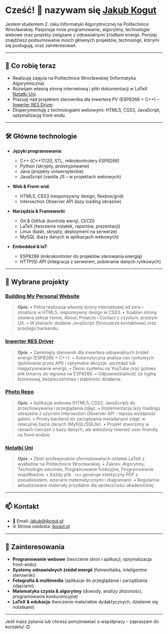 # Cześć! 👋 nazywam się [Jakub Kogut](github.com/niooch)

Jestem studentem 2. roku Informatyki Algorytmicznej na Politechnice Wrocławskiej. Pasjonuje mnie programowanie, algorytmy, technologie webowe oraz projekty związane z odnawialnymi źródłami energii. Poniżej znajdziesz podsumowanie moich głównych projektów, technologii, którymi się posługuję, oraz zainteresowań.

---

## 🔭 Co robię teraz
- Realizuję zajęcia na Politechnice Wrocławskiej (Informatyka Algorytmiczna).
- Rozwijam własną stronę internetową i pliki dokumentacji w LaTeX [Notatki Uni](https://github.com/niooch/notatkiUni).
- Pracuję nad projektem sterownika dla inwertera PV (ESP8266 + C++) – [Inwerter RES Driver](https://jkogut.pl/projects/project4.html).
- Eksperymentuję z technologiami webowymi: HTML5, CSS3, JavaScript, optymalizacją front-endu.

---

## 🛠 Główne technologie
- **Języki programowania**:
  - C++ (C++17/20, STL, mikrokontrolery ESP8266)
  - Python (skrypty, prototypowanie)
  - Java (projekty uniwersyteckie)
  - JavaScript (vanilla JS – w projektach webowych)

- **Web & Front-end**:
  - HTML5, CSS3 (responsywny design, flexbox/grid)
  - Intersection Observer API (lazy loading obrazów)

- **Narzędzia & Frameworki**:
  - Git & GitHub (kontrola wersji, CI/CD)
  - LaTeX (tworzenie notatek, raportów, prezentacji)
  - Linux (bash, skrypty, deployment na serwerze)
  - MySQL (bazy danych w aplikacjach webowych)

- **Embedded & IoT**:
  - ESP8266 (mikrokontroler do projektów sterowania energią)
  - HTTP(S) API (integracja z serwerem, pobieranie danych rynkowych)

---

## 🚀 Wybrane projekty

### [Building My Personal Website](https://github.com/niooch/?tab=repositories)
> **Opis**:
> • Pełna realizacja własnej strony internetowej od zera – struktura w HTML5, responsywny design w CSS3.
> • Szablon strony zawiera sekcje Home, About, Projects i Contact z czystym, prostym UX.
> • W planach: dodanie JavaScript (formularze kontaktowe) oraz prostego backendu.

### [Inwerter RES Driver](https://github.com/niooch/inverterDriver)
> **Opis**:
> • Zamknięty sterownik dla inwertera odnawialnych źródeł energii (ESP8266 + C++).
> • Automatyczna analiza cen rynkowych (pobieranie przez API) i optymalne decyzje: sprzedaż lub magazynowanie energii.
> • Demo systemu na YouTube oraz gotowy plik binarny do wgrania na ESP8266.
> • Odpowiedzialność za logikę biznesową, bezpieczeństwo i stabilność działania.

### [Photo Repo](https://github.com/niooch/photo-repo)
> **Opis**:
> • Aplikacja webowa (HTML5, CSS3, JavaScript) do przechowywania i przeglądania zdjęć.
> • Implementacja lazy loadingu obrazków z użyciem Intersection Observer API – lepsza wydajność galerii.
> • Prosty backend do zarządzania metadanymi zdjęć w relacyjnej bazie danych (MySQL/SQLite).
> • Projekt stworzony w ramach ćwiczeń z bazy danych, ale wdrożony również user-friendly na front-endzie.

### [Notatki Uni](https://github.com/niooch/notatkiUni)
> **Opis**:
> • Zbiór profesjonalnie sformatowanych notatek LaTeX z wykładów na Politechnice Wrocławskiej.
> • Zakres: Algorytmy, Technologie sieciowe, Programowanie funkcyjne, Programowanie współbieżne.
> • Każdy plik `.tex` generuje estetyczny PDF z pseudokodem, wzorami matematycznymi i diagramami.
> • Regularnie aktualizowane materiały przydatne dla społeczności akademickiej.

---

## 📫 Kontakt
- 📧 Email: [jakub@jkogut.pl](mailto:jakub@jkogut.pl)
- 🌐 Strona osobista: [jkogut.pl](https://jkogut.pl)

---

## 🎯 Zainteresowania
- **Programowanie webowe** (tworzenie stron i aplikacji, optymalizacja front-endu)
- **Systemy odnawialnych źródeł energii** (fotowoltaika, inteligentne sterowniki)
- **Fotografia & multimedia** (aplikacje do przeglądania i zarządzania zdjęciami)
- **Matematyka czysta & algorytmy** (dowody, analizy złożoności, programowanie konkurencyjne)
- **LaTeX & edukacja** (tworzenie materiałów dydaktycznych, dzielenie się notatkami)

---

Jeśli masz pytania lub chcesz porozmawiać o współpracy – zapraszam do kontaktu! 😊
